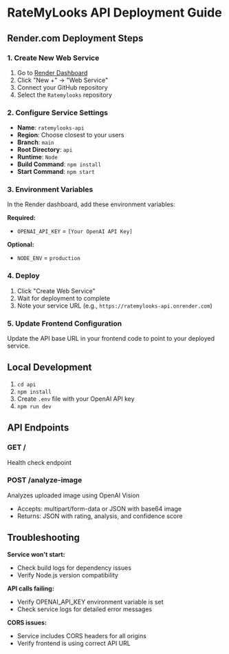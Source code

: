 # RateMyLooks API Deployment Guide

## Render.com Deployment Steps

### 1. Create New Web Service
1. Go to [Render Dashboard](https://dashboard.render.com)
2. Click "New +" → "Web Service"
3. Connect your GitHub repository
4. Select the `Ratemylooks` repository

### 2. Configure Service Settings
- **Name**: `ratemylooks-api`
- **Region**: Choose closest to your users
- **Branch**: `main`
- **Root Directory**: `api`
- **Runtime**: `Node`
- **Build Command**: `npm install`
- **Start Command**: `npm start`

### 3. Environment Variables
In the Render dashboard, add these environment variables:

**Required:**
- `OPENAI_API_KEY` = `[Your OpenAI API Key]`

**Optional:**
- `NODE_ENV` = `production`

### 4. Deploy
1. Click "Create Web Service"
2. Wait for deployment to complete
3. Note your service URL (e.g., `https://ratemylooks-api.onrender.com`)

### 5. Update Frontend Configuration
Update the API base URL in your frontend code to point to your deployed service.

## Local Development
1. `cd api`
2. `npm install`
3. Create `.env` file with your OpenAI API key
4. `npm run dev`

## API Endpoints

### GET /
Health check endpoint

### POST /analyze-image
Analyzes uploaded image using OpenAI Vision
- Accepts: multipart/form-data or JSON with base64 image
- Returns: JSON with rating, analysis, and confidence score

## Troubleshooting

**Service won't start:**
- Check build logs for dependency issues
- Verify Node.js version compatibility

**API calls failing:**
- Verify OPENAI_API_KEY environment variable is set
- Check service logs for detailed error messages

**CORS issues:**
- Service includes CORS headers for all origins
- Verify frontend is using correct API URL